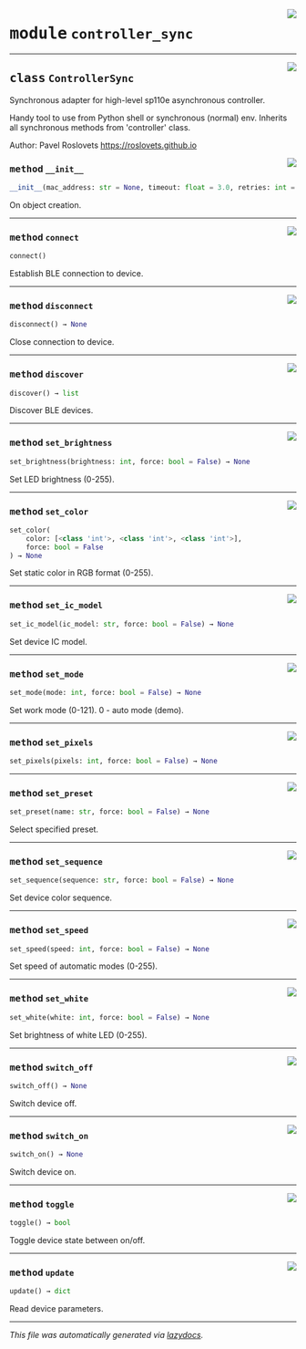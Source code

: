 <!-- markdownlint-disable -->

<a href="../sp110e/controller_sync.py#L0"><img align="right" style="float:right;" src="https://img.shields.io/badge/-source-cccccc?style=flat-square"></a>

# <kbd>module</kbd> `controller_sync`






---

<a href="../sp110e/controller_sync.py#L5"><img align="right" style="float:right;" src="https://img.shields.io/badge/-source-cccccc?style=flat-square"></a>

## <kbd>class</kbd> `ControllerSync`
Synchronous adapter for high-level sp110e asynchronous controller. 

Handy tool to use from Python shell or synchronous (normal) env. Inherits all synchronous methods from 'controller' class. 

Author: Pavel Roslovets https://roslovets.github.io 

<a href="../sp110e/controller_sync.py#L16"><img align="right" style="float:right;" src="https://img.shields.io/badge/-source-cccccc?style=flat-square"></a>

### <kbd>method</kbd> `__init__`

```python
__init__(mac_address: str = None, timeout: float = 3.0, retries: int = 0)
```

On object creation. 




---

<a href="../controller_sync/connect#L25"><img align="right" style="float:right;" src="https://img.shields.io/badge/-source-cccccc?style=flat-square"></a>

### <kbd>method</kbd> `connect`

```python
connect()
```

Establish BLE connection to device. 

---

<a href="../controller_sync/disconnect#L30"><img align="right" style="float:right;" src="https://img.shields.io/badge/-source-cccccc?style=flat-square"></a>

### <kbd>method</kbd> `disconnect`

```python
disconnect() → None
```

Close connection to device. 

---

<a href="../controller_sync/discover#L20"><img align="right" style="float:right;" src="https://img.shields.io/badge/-source-cccccc?style=flat-square"></a>

### <kbd>method</kbd> `discover`

```python
discover() → list
```

Discover BLE devices. 

---

<a href="../controller_sync/set_brightness#L82"><img align="right" style="float:right;" src="https://img.shields.io/badge/-source-cccccc?style=flat-square"></a>

### <kbd>method</kbd> `set_brightness`

```python
set_brightness(brightness: int, force: bool = False) → None
```

Set LED brightness (0-255). 

---

<a href="../controller_sync/set_color#L87"><img align="right" style="float:right;" src="https://img.shields.io/badge/-source-cccccc?style=flat-square"></a>

### <kbd>method</kbd> `set_color`

```python
set_color(
    color: [<class 'int'>, <class 'int'>, <class 'int'>],
    force: bool = False
) → None
```

Set static color in RGB format (0-255). 

---

<a href="../controller_sync/set_ic_model#L58"><img align="right" style="float:right;" src="https://img.shields.io/badge/-source-cccccc?style=flat-square"></a>

### <kbd>method</kbd> `set_ic_model`

```python
set_ic_model(ic_model: str, force: bool = False) → None
```

Set device IC model. 

---

<a href="../controller_sync/set_mode#L72"><img align="right" style="float:right;" src="https://img.shields.io/badge/-source-cccccc?style=flat-square"></a>

### <kbd>method</kbd> `set_mode`

```python
set_mode(mode: int, force: bool = False) → None
```

Set work mode (0-121). 0 - auto mode (demo). 

---

<a href="../controller_sync/set_pixels#L68"><img align="right" style="float:right;" src="https://img.shields.io/badge/-source-cccccc?style=flat-square"></a>

### <kbd>method</kbd> `set_pixels`

```python
set_pixels(pixels: int, force: bool = False) → None
```





---

<a href="../controller_sync/set_preset#L97"><img align="right" style="float:right;" src="https://img.shields.io/badge/-source-cccccc?style=flat-square"></a>

### <kbd>method</kbd> `set_preset`

```python
set_preset(name: str, force: bool = False) → None
```

Select specified preset. 

---

<a href="../controller_sync/set_sequence#L63"><img align="right" style="float:right;" src="https://img.shields.io/badge/-source-cccccc?style=flat-square"></a>

### <kbd>method</kbd> `set_sequence`

```python
set_sequence(sequence: str, force: bool = False) → None
```

Set device color sequence. 

---

<a href="../controller_sync/set_speed#L77"><img align="right" style="float:right;" src="https://img.shields.io/badge/-source-cccccc?style=flat-square"></a>

### <kbd>method</kbd> `set_speed`

```python
set_speed(speed: int, force: bool = False) → None
```

Set speed of automatic modes (0-255). 

---

<a href="../controller_sync/set_white#L92"><img align="right" style="float:right;" src="https://img.shields.io/badge/-source-cccccc?style=flat-square"></a>

### <kbd>method</kbd> `set_white`

```python
set_white(white: int, force: bool = False) → None
```

Set brightness of white LED (0-255). 

---

<a href="../controller_sync/switch_off#L43"><img align="right" style="float:right;" src="https://img.shields.io/badge/-source-cccccc?style=flat-square"></a>

### <kbd>method</kbd> `switch_off`

```python
switch_off() → None
```

Switch device off. 

---

<a href="../controller_sync/switch_on#L38"><img align="right" style="float:right;" src="https://img.shields.io/badge/-source-cccccc?style=flat-square"></a>

### <kbd>method</kbd> `switch_on`

```python
switch_on() → None
```

Switch device on. 

---

<a href="../controller_sync/toggle#L48"><img align="right" style="float:right;" src="https://img.shields.io/badge/-source-cccccc?style=flat-square"></a>

### <kbd>method</kbd> `toggle`

```python
toggle() → bool
```

Toggle device state between on/off. 

---

<a href="../controller_sync/update#L53"><img align="right" style="float:right;" src="https://img.shields.io/badge/-source-cccccc?style=flat-square"></a>

### <kbd>method</kbd> `update`

```python
update() → dict
```

Read device parameters. 




---

_This file was automatically generated via [lazydocs](https://github.com/ml-tooling/lazydocs)._
